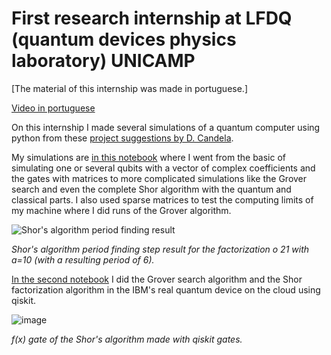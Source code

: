 # First research internship at LFDQ (quantum devices physics laboratory) UNICAMP

[The material of this internship was made in portuguese.]

[Video in portuguese](https://youtu.be/jOJm0fjOHDE?si=EniDWa5tUfLl2Tvt)

On this internship I made several simulations of a quantum computer using python from these 
[project suggestions by D. Candela](https://github.com/Danielgb23/ic_comp_quantica/blob/master/Candela%20-%202015%20-%20Undergraduate%20computational%20physics%20projects%20on%20qu.pdf.pdf).

My simulations are [in this notebook](https://github.com/Danielgb23/ic_comp_quantica/blob/master/Projeto_de_computacao_quantica.ipynb) where
I went from the basic of simulating one or several qubits with a vector of complex coefficients and the gates with matrices to more complicated simulations
like the Grover search and even the complete Shor algorithm with the quantum and classical parts.
I also used sparse matrices to test the computing limits of my machine where I did runs of the Grover algorithm.

![Shor's algorithm period finding result](https://github.com/user-attachments/assets/6eb6ef9d-a802-4c78-9705-c1a0425dc271)

_Shor's algorithm period finding step result for the factorization o 21 with a=10 (with a resulting period of 6)._


[In the second notebook](https://github.com/Danielgb23/ic_comp_quantica/blob/master/caderno_qiskit_comp_real.ipynb) I did the Grover search algorithm and the Shor factorization algorithm
in the IBM's real quantum device on the cloud using qiskit.

![image](https://github.com/user-attachments/assets/0938b5f8-00c2-4714-8770-0025803a1cfb)

_f(x) gate of the Shor's algorithm made with qiskit gates._
